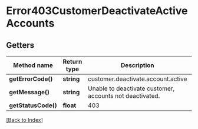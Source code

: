 # Error403CustomerDeactivateActiveAccounts

## Getters

Method name | Return type | Description | Notes
------------ | ------------- | ------------- | -------------
**getErrorCode()** | **string** | customer.deactivate.account.active |
**getMessage()** | **string** | Unable to deactivate customer, accounts not deactivated. |
**getStatusCode()** | **float** | 403 |

[[Back to Index]](../index.md)
